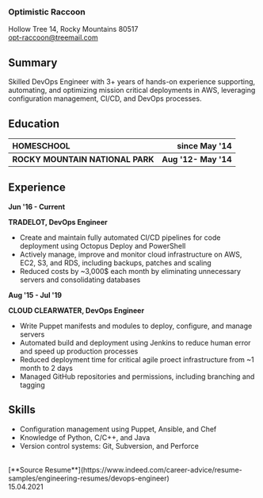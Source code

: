 ### Optimistic Raccoon
Hollow Tree 14, Rocky Mountains 80517 
<br/>opt-raccoon@treemail.com

## Summary

Skilled DevOps Engineer with 3+ years of hands-on experience supporting, automating, and optimizing mission critical deployments in 
AWS, leveraging configuration management, CI/CD, and DevOps processes.

## Education
|HOMESCHOOL | since May '14 |
| :--- | ---: |
|**ROCKY MOUNTAIN NATIONAL PARK**|**Aug '12- May '14**|

## Experience
**Jun '16 - Current**

**TRADELOT, DevOps Engineer**
- Create and maintain fully automated CI/CD pipelines for code deployment using Octopus Deploy and PowerShell
- Actively manage, improve and monitor cloud infrastructure on AWS, EC2, S3,  and RDS, including backups, patches and scaling
- Reduced costs by ~3,000$ each month by eliminating unnecessary servers and consolidating databases


**Aug '15 - Jul '19**

**CLOUD CLEARWATER, DevOps Engineer**
 - Write Puppet manifests and modules to deploy, configure, and manage servers
 - Automated build and deployment using Jenkins to reduce human error and speed up production processes
 - Reduced deployment time for critical agile proect infrastructure from ~1 month to 2 days
 - Managed GitHub repositories and permissions, including branching and tagging

## Skills
- Configuration management using Puppet, Ansible, and Chef
- Knowledge of Python, C/C++, and Java
- Version control systems: Git, Subversion, and Perforce

<br/>
[**Source Resume**](https://www.indeed.com/career-advice/resume-samples/engineering-resumes/devops-engineer) 
<br/>15.04.2021